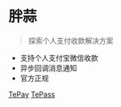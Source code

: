 
# 胖蒜

> 探索个人支付收款解决方案

* 支持个人支付宝微信收款
* 异步回调消息通知
* 官方正规

[TePay](https://doc.pangsuan.com/#/tepay/)
[TePass](https://doc.pangsuan.com/#/tepass/)